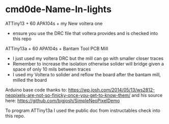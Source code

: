 # cmd0de-Name-In-lights
ATTiny13 + 60 APA104s + my New voltera one
* ensure you use the DRC file that voltera provides and is checked into this repo


ATTiny13a + 60 APA104s + Bantam Tool PCB Mill
* I just used my voltera DRC but the mill can go with smaller closer traces
* Remember to increase the isolation otherwise solider will bridge given a space of only 10 mils between traces
* I used my Voltera to solider and reflow the board after the bantam mill, milled the board


Arduino base code thanks to:  https://wp.josh.com/2014/05/13/ws2812-neopixels-are-not-so-finicky-once-you-get-to-know-them/
and his source here:  https://github.com/bigjosh/SimpleNeoPixelDemo

To program ATTiny13a I used the public doc from instructables check into this repo.


